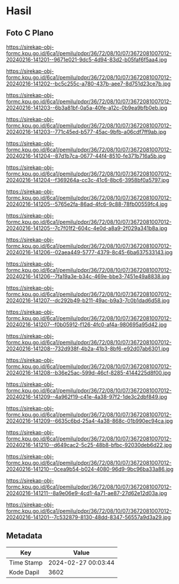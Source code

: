 # Hasil

## Foto C Plano

https://sirekap-obj-formc.kpu.go.id/6ca1/pemilu/pdpr/36/72/08/10/07/3672081007012-20240216-141201--9671e021-9dc5-4d94-83d2-b05faf6f5aa4.jpg

https://sirekap-obj-formc.kpu.go.id/6ca1/pemilu/pdpr/36/72/08/10/07/3672081007012-20240216-141202--bc5c255c-a780-437b-aee7-8d751d23ce7b.jpg

https://sirekap-obj-formc.kpu.go.id/6ca1/pemilu/pdpr/36/72/08/10/07/3672081007012-20240216-141203--6b3a81bf-0a5a-40fe-a12c-0b9ea9bfb0eb.jpg

https://sirekap-obj-formc.kpu.go.id/6ca1/pemilu/pdpr/36/72/08/10/07/3672081007012-20240216-141203--771c45ed-b577-45ac-9bfb-a06cdf7ff9ab.jpg

https://sirekap-obj-formc.kpu.go.id/6ca1/pemilu/pdpr/36/72/08/10/07/3672081007012-20240216-141204--87d1b7ca-0677-44f4-8510-fe371b716a5b.jpg

https://sirekap-obj-formc.kpu.go.id/6ca1/pemilu/pdpr/36/72/08/10/07/3672081007012-20240216-141204--f369264a-cc3c-41c6-8bc6-3958bf0a5797.jpg

https://sirekap-obj-formc.kpu.go.id/6ca1/pemilu/pdpr/36/72/08/10/07/3672081007012-20240216-141205--5765e2fa-86ad-4fc6-9c88-78fb00559fc4.jpg

https://sirekap-obj-formc.kpu.go.id/6ca1/pemilu/pdpr/36/72/08/10/07/3672081007012-20240216-141205--7c7f01f2-604c-4e0d-a8a9-2f029a341b8a.jpg

https://sirekap-obj-formc.kpu.go.id/6ca1/pemilu/pdpr/36/72/08/10/07/3672081007012-20240216-141206--02aea449-5777-4379-8c45-6ba637533143.jpg

https://sirekap-obj-formc.kpu.go.id/6ca1/pemilu/pdpr/36/72/08/10/07/3672081007012-20240216-141206--7fa19a3e-b34c-469e-bbe3-7451e49a8838.jpg

https://sirekap-obj-formc.kpu.go.id/6ca1/pemilu/pdpr/36/72/08/10/07/3672081007012-20240216-141207--dc292b49-b211-49ac-b9a3-7c0b1dad6d58.jpg

https://sirekap-obj-formc.kpu.go.id/6ca1/pemilu/pdpr/36/72/08/10/07/3672081007012-20240216-141207--f0b05912-f126-4fc0-af4a-980695a95d42.jpg

https://sirekap-obj-formc.kpu.go.id/6ca1/pemilu/pdpr/36/72/08/10/07/3672081007012-20240216-141208--732d938f-4b2a-41b3-8bf6-e92d07ab6301.jpg

https://sirekap-obj-formc.kpu.go.id/6ca1/pemilu/pdpr/36/72/08/10/07/3672081007012-20240216-141208--b36e25ac-599d-46cf-8285-4144225d8f00.jpg

https://sirekap-obj-formc.kpu.go.id/6ca1/pemilu/pdpr/36/72/08/10/07/3672081007012-20240216-141209--4a962f19-c41e-4a38-97f2-1de3c2dbf849.jpg

https://sirekap-obj-formc.kpu.go.id/6ca1/pemilu/pdpr/36/72/08/10/07/3672081007012-20240216-141209--6635c6bd-25a4-4a38-868c-01b990ec94ca.jpg

https://sirekap-obj-formc.kpu.go.id/6ca1/pemilu/pdpr/36/72/08/10/07/3672081007012-20240216-141210--d649cac2-5c25-48b8-bfbc-92030deb6d22.jpg

https://sirekap-obj-formc.kpu.go.id/6ca1/pemilu/pdpr/36/72/08/10/07/3672081007012-20240216-141210--0cea9b54-b024-4080-96d9-9bc96ba33a86.jpg

https://sirekap-obj-formc.kpu.go.id/6ca1/pemilu/pdpr/36/72/08/10/07/3672081007012-20240216-141211--8a9e06e9-4cd1-4a71-ae87-27d62e12d03a.jpg

https://sirekap-obj-formc.kpu.go.id/6ca1/pemilu/pdpr/36/72/08/10/07/3672081007012-20240216-141201--7c532879-8130-48dd-8347-56557a9d3a29.jpg


## Metadata

| Key        | Value               |
| ---------- | ------------------- |
| Time Stamp | 2024-02-27 00:03:44 |
| Kode Dapil | 3602                |



